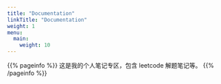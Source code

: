 ```yaml
---
title: "Documentation"
linkTitle: "Documentation"
weight: 1
menu:
  main:
    weight: 10
---
```


{{% pageinfo %}}
这是我的个人笔记专区，包含 leetcode 解题笔记等。
{{% /pageinfo %}}
